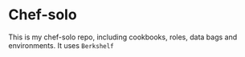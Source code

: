 # Chef-solo 
This is my chef-solo repo, including cookbooks, roles, data bags and
environments. It uses `Berkshelf`
